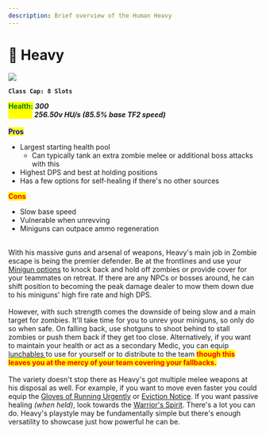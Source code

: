 ```yaml
---
description: Brief overview of the Human Heavy
---
```


# 👊 Heavy

![](../../../.gitbook/assets/Icon\_heavy\_blue.jpg)

**`Class Cap: 8 Slots`**

<mark style="color:green;">**Health:**</mark> _**300**_\
<mark style="color:yellow;">**Speed:**</mark> _**256.50v HU/s (85.5% base TF2 speed)**_\
\
<mark style="color:blue;">**Pros**</mark>

* Largest starting health pool
  * Can typically tank an extra zombie melee or additional boss attacks with this
* Highest DPS and best at holding positions
* Has a few options for self-healing if there's no other sources

<mark style="color:red;">**Cons**</mark>

* Slow base speed
* Vulnerable when unrevving
* Miniguns can outpace ammo regeneration

\
With his massive guns and arsenal of weapons, Heavy's main job in Zombie escape is being the premier defender. Be at the frontlines and use your [Minigun options](primaries.md) to knock back and hold off zombies or provide cover for your teammates on retreat. If there are any NPCs or bosses around, he can shift position to becoming the peak damage dealer to mow them down due to his miniguns' high fire rate and high DPS.\
\
However, with such strength comes the downside of being slow and a main target for zombies. It'll take time for you to unrev your miniguns, so only do so when safe. On falling back, use shotguns to shoot behind to stall zombies or push them back if they get too close. Alternatively, if you want to maintain your health or act as a secondary Medic, you can equip [lunchables ](secondaries.md#second-banana)to use for yourself or to distribute to the team <mark style="color:red;">**though this leaves you at the mercy of your team covering your fallbacks.**</mark>\
\
The variety doesn't stop there as Heavy's got multiple melee weapons at his disposal as well. For example, if you want to move even faster you could equip the [Gloves of Running Urgently](melee.md#gloves-of-running-urgently-gru) or [Eviction Notice](melee.md#eviction-notice). If you want passive healing _(when held)_, look towards the [Warrior's Spirit](melee.md#warriors-spirit). There's a lot you can do. Heavy's playstyle may be fundamentally simple but there's enough versatility to showcase just how powerful he can be.

